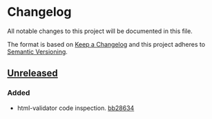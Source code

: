 # Changelog

All notable changes to this project will be documented in this file.

The format is based on [Keep a Changelog](http://keepachangelog.com/)
and this project adheres to [Semantic Versioning](http://semver.org/).

## [Unreleased](https://github.com/atomist/sdm-pack-web/tree/HEAD)

### Added

-   html-validator code inspection. [bb28634](https://github.com/atomist/sdm-pack-web/commit/bb286344d1f889a81f3370559d661ff1f92d93bc)

